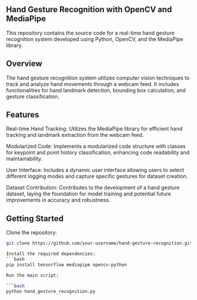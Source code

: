 ## Hand Gesture Recognition with OpenCV and MediaPipe
This repository contains the source code for a real-time hand gesture recognition system developed using Python, OpenCV, and the MediaPipe library.

## Overview
The hand gesture recognition system utilizes computer vision techniques to track and analyze hand movements through a webcam feed. It includes functionalities for hand landmark detection, bounding box calculation, and gesture classification.

## Features
Real-time Hand Tracking: Utilizes the MediaPipe library for efficient hand tracking and landmark extraction from the webcam feed.

Modularized Code: Implements a modularized code structure with classes for keypoint and point history classification, enhancing code readability and maintainability.

User Interface: Includes a dynamic user interface allowing users to select different logging modes and capture specific gestures for dataset creation.

Dataset Contribution: Contributes to the development of a hand gesture dataset, laying the foundation for model training and potential future improvements in accuracy and robustness.

## Getting Started
Clone the repository:

```bash
git clone https://github.com/your-username/hand-gesture-recognition.git```

Install the required dependencies:
```bash
pip install tensorflow mediapipe opencv-python

Run the main script:

```bash
python hand_gesture_recognition.py

